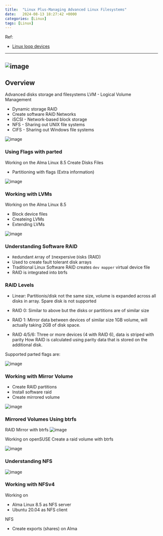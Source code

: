 ```yaml
---
title:  "Linux Plus-Managing Advanced Linux Filesystems"
date:   2024-08-13 18:27:42 +0000
categories: [Linux]
tags: [Linux]
---
```

Ref: 

- [Linux loop devices](https://blog.devops.dev/linux-loop-devices-451002bf69d9)

---
![image](/assets/img/linux.png) 
---

## Overview
Advanced disks storage and filesystems
LVM - Logical Volume Management
- Dynamic storage
RAID
- Create software RAID
Networks
- iSCSI - Network-based block storage
- NFS - Sharing out UNIX file systems
- CIFS - Sharing out Windows file systems

![image](/assets/img/linuxP-AdvFileSystem01.png) 

### Using Flags with parted
Working on the Alma Linux 8.5
Create Disks Files
- Partitioning with flags (Extra information)

![image](/assets/img/linuxP-AdvFileSystem02.png) 

### Working with LVMs
Working on the Alma Linux 8.5
- Block device files
- Createing LVMs
- Extending LVMs

![image](/assets/img/linuxP-AdvFileSystem03.png) 


### Understanding Software RAID
- ```R```edundant ```A```rray of ```I```nexpersive ```D```isks (RAID)
- Used to create fault tolerant disk arrays
- Traditional Linux Software RAID creates ```dev mapper``` virtual device file
- RAID is integrated into btrfs

### RAID Levels
- Linear: Partitionis/disk not the same size, volume is expanded across all disks in array. Spare disk is not supported

- RAID 0: Similar to above but the disks or partitions are of similar size
- RAID 1: Mirror data between devices of similar size
1GB volume, will actually taking 2GB of disk space.
- RAID 4/5/6: Three or more devices (4 with RAID 6), data is striped with parity 
How RAID is calculated using parity data that is stored on the additional disk.


Supported parted flags are:

![image](/assets/img/linuxP-AdvFileSystem04.png)

### Working with Mirror Volume
- Create RAID partitions
- Install software raid
- Create mirrored volume

![image](/assets/img/linuxP-AdvFileSystem05.png)

### Mirrored Volumes Using btrfs

RAID Mirror with btrfs
![image](/assets/img/linuxP-AdvFileSystem06.png)

Working on openSUSE
Create a raid volume with btrfs

![image](/assets/img/linuxP-AdvFileSystem07.png)

### Understanding NFS

![image](/assets/img/linuxP-AdvFileSystem08.png)


### Working with NFSv4
Working on
- Alma Linux 8.5 as NFS server
- Ubuntu 20.04 as NFS client

NFS
- Create exports (shares) on Alma
